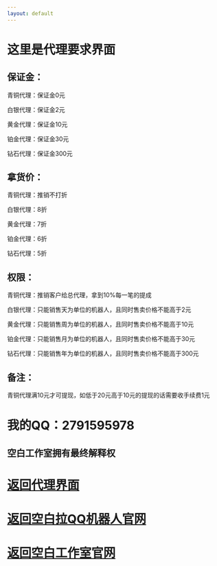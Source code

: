 ```yaml
---
layout: default
---
```


# 这里是代理要求界面

## 保证金：
青铜代理：保证金0元

白银代理：保证金2元

黄金代理：保证金10元

铂金代理：保证金30元

钻石代理：保证金300元

## 拿货价：
青铜代理：推销不打折

白银代理：8折

黄金代理：7折

铂金代理：6折

钻石代理：5折

## 权限：
青铜代理：推销客户给总代理，拿到10%每一笔的提成

白银代理：只能销售天为单位的机器人，且同时售卖价格不能高于2元

黄金代理：只能销售周为单位的机器人，且同时售卖价格不能高于10元

铂金代理：只能销售月为单位的机器人，且同时售卖价格不能高于30元

钻石代理：只能销售年为单位的机器人，且同时售卖价格不能高于300元

## 备注：
青铜代理满10元才可提现，如低于20元高于10元的提现的话需要收手续费1元

# 我的QQ：2791595978
## 空白工作室拥有最终解释权

# [返回代理界面](https://a2791595978.github.io/Kongbai/kbldl)

# [返回空白拉QQ机器人官网](https://a2791595978.github.io/Kongbai/kbl)

# [返回空白工作室官网](https://a2791595978.github.io/Kongbai/)
